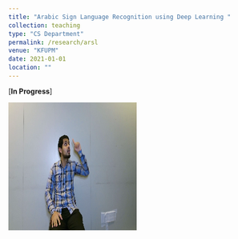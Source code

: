 ```yaml
---
title: "Arabic Sign Language Recognition using Deep Learning "
collection: teaching
type: "CS Department"
permalink: /research/arsl
venue: "KFUPM"
date: 2021-01-01
location: ""
---
```


[**In Progress**] 


![ARSL](/images/arsl.png)
